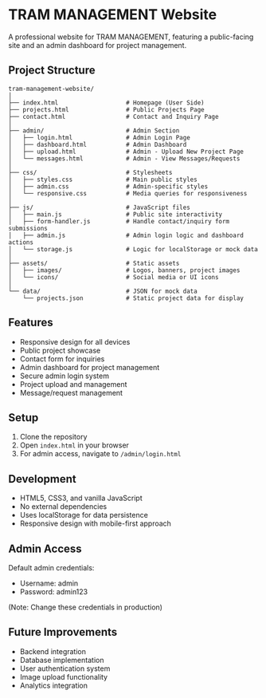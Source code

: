 # TRAM MANAGEMENT Website

A professional website for TRAM MANAGEMENT, featuring a public-facing site and an admin dashboard for project management.

## Project Structure

```
tram-management-website/
│
├── index.html                   # Homepage (User Side)
├── projects.html                # Public Projects Page
├── contact.html                 # Contact and Inquiry Page
│
├── admin/                       # Admin Section
│   ├── login.html               # Admin Login Page
│   ├── dashboard.html           # Admin Dashboard
│   ├── upload.html              # Admin - Upload New Project Page
│   └── messages.html            # Admin - View Messages/Requests
│
├── css/                         # Stylesheets
│   ├── styles.css               # Main public styles
│   ├── admin.css                # Admin-specific styles
│   └── responsive.css           # Media queries for responsiveness
│
├── js/                          # JavaScript files
│   ├── main.js                  # Public site interactivity
│   ├── form-handler.js          # Handle contact/inquiry form submissions
│   ├── admin.js                 # Admin login logic and dashboard actions
│   └── storage.js               # Logic for localStorage or mock data
│
├── assets/                      # Static assets
│   ├── images/                  # Logos, banners, project images
│   └── icons/                   # Social media or UI icons
│
└── data/                        # JSON for mock data
    └── projects.json            # Static project data for display
```

## Features

- Responsive design for all devices
- Public project showcase
- Contact form for inquiries
- Admin dashboard for project management
- Secure admin login system
- Project upload and management
- Message/request management

## Setup

1. Clone the repository
2. Open `index.html` in your browser
3. For admin access, navigate to `/admin/login.html`

## Development

- HTML5, CSS3, and vanilla JavaScript
- No external dependencies
- Uses localStorage for data persistence
- Responsive design with mobile-first approach

## Admin Access

Default admin credentials:
- Username: admin
- Password: admin123

(Note: Change these credentials in production)

## Future Improvements

- Backend integration
- Database implementation
- User authentication system
- Image upload functionality
- Analytics integration 